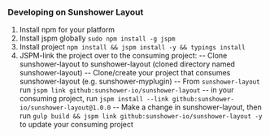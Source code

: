 ### Developing on Sunshower Layout

1.  Install npm for your platform
2.  Install jspm globally `sudo npm install -g jspm`
3.  Install project `npm install && jspm install -y && typings install`
4.  JSPM-link the project over to the consuming project:
-- Clone sunshower-layout to sunshower-layout (cloned directory named sunshower-layout)
-- Clone/create your project that consumes sunshower-layout (e.g. sunshower-myplugin)
-- From `sunshower-layout` run `jspm link github:sunshower-io/sunshower-layout`
-- in your consuming project, run `jspm install --link github:sunshower-io/sunshower-layout@1.0.0`
-- Make a change in sunshower-layout, then run `gulp build && jspm link github:sunshower-io/sunshower-layout -y` to update your consuming project


